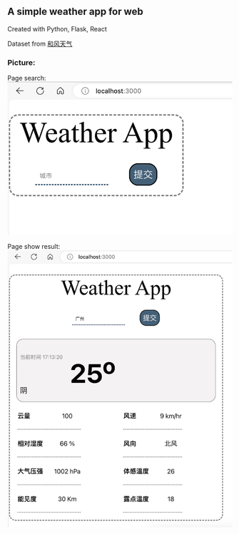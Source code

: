 ## A simple weather app for web

Created with Python, Flask, React

Dataset from [和风天气](https://dev.qweather.com/)


### Picture:

Page search:
![image](static/search.png)

Page show result:
![image](static/result.png)


